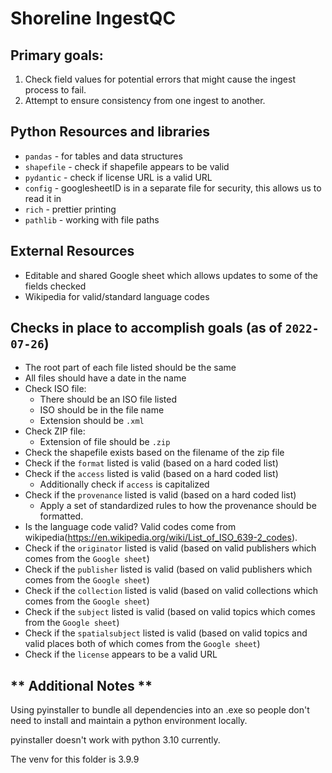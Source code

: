 # Shoreline IngestQC

## Primary goals:

1. Check field values for potential errors that might cause the ingest process to fail.
2. Attempt to ensure consistency from one ingest to another.

## Python Resources and libraries

* `pandas` - for tables and data structures
* `shapefile` - check if shapefile appears to be valid
* `pydantic` - check if license URL is a valid URL
* `config` - googlesheetID is in a separate file for security, this allows us to read it in
* `rich` - prettier printing
* `pathlib` - working with file paths

## External Resources

* Editable and shared Google sheet which allows updates to some of the fields checked
* Wikipedia for valid/standard language codes

## Checks in place to accomplish goals (as of `2022-07-26`)

* The root part of each file listed should be the same
* All files should have a date in the name
* Check ISO file:
  * There should be an ISO file listed
  * ISO should be in the file name
  * Extension should be `.xml`
* Check ZIP file:
  * Extension of file should be `.zip`
* Check the shapefile exists based on the filename of the zip file
* Check if the `format` listed is valid (based on a hard coded list)
* Check if the `access` listed is valid (based on a hard coded list)
  * Additionally check if `access` is capitalized
* Check if the `provenance` listed is valid (based on a hard coded list)
  * Apply a set of standardized rules to how the provenance should be formatted.
* Is the language code valid? Valid codes come from wikipedia(https://en.wikipedia.org/wiki/List_of_ISO_639-2_codes).
* Check if the `originator` listed is valid (based on valid publishers which comes from the `Google sheet`)
* Check if the `publisher` listed is valid (based on valid publishers which comes from the `Google sheet`)
* Check if the `collection` listed is valid (based on valid collections which comes from the `Google sheet`)
* Check if the `subject` listed is valid (based on valid topics which comes from the `Google sheet`)
* Check if the `spatialsubject` listed is valid (based on valid topics and valid places both of which comes from the `Google sheet`)
* Check if the `license` appears to be a valid URL

## ** Additional Notes **

Using pyinstaller to bundle all dependencies into an .exe so people 
don't need to install and maintain a python environment locally.

pyinstaller doesn't work with python 3.10 currently.

The venv for this folder is 3.9.9